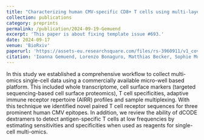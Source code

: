 ```yaml
---
title: "Characterizing human CMV-specific CD8+ T cells using multi-layer single-cell omics"
collection: publications
category: preprints
permalink: /publication/2024-09-19-Gemuend
excerpt: 'This paper is about fixing template issue #693.'
date: 2024-09-17
venue: 'BioRxiv'
paperurl: 'https://assets-eu.researchsquare.com/files/rs-3960911/v1_covered_b7af44ae-caba-4ae1-b643-e73576638b7f.pdf?c=1714657171'
citation: 'Ioanna Gemuend, Lorenzo Bonaguro, Matthias Becker, Sophie Mueller, Clemens Joos, Elena De Domenico, Anna Aschenbrenner, Joachim L Schultze, Andreas L Moosmann, Marc D Beyer. (2024). &quot;Characterizing human CMV-specific CD8+ T cells using multi-layer single-cell omics.&quot; <i>BioRvix</i>.'
---
```


In this study we established a comprehensive workflow to collect multi-omics single-cell data using a commercially available micro-well based platform. This included whole transcriptome, cell surface markers (targeted sequencing-based cell surface proteomics), T cell specificities, adaptive immune receptor repertoire (AIRR) profiles and sample multiplexing. With this technique we identified novel paired T cell receptor sequences for three prominent human CMV epitopes. In addition, we review the ability of dCODE dextramers to detect antigen-specific T cells at low frequencies by estimating sensitivities and specificities when used as reagents for single-cell multi-omics.
